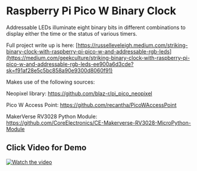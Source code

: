 # Raspberry Pi Pico W Binary Clock
Addressable LEDs illuminate eight binary bits in different combinations to display either the time or the status of various timers.

Full project write up is here: [https://russelleveleigh.medium.com/striking-binary-clock-with-raspberry-pi-pico-w-and-addressable-rgb-leds](https://medium.com/geekculture/striking-binary-clock-with-raspberry-pi-pico-w-and-addressable-rgb-leds-ee900a6d3cde?sk=f91af28e5c5bc858a90e9300d8060f91)

Makes use of the following sources:

Neopixel library: https://github.com/blaz-r/pi_pico_neopixel

Pico W Access Point: https://github.com/recantha/PicoWAccessPoint

MakerVerse RV3028 Python Module: https://github.com/CoreElectronics/CE-Makerverse-RV3028-MicroPython-Module

## Click Video for Demo

[![Watch the video](https://user-images.githubusercontent.com/6686223/225163776-a8c1686e-24ee-4a3c-b581-5147de0ad0e6.jpg)](https://youtu.be/sRmkycFV6bI)


